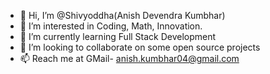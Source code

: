 - 👋 Hi, I’m @Shivyoddha(Anish Devendra Kumbhar)
- 👀 I’m interested in Coding, Math, Innovation.
- 🌱 I’m currently learning Full Stack Development
- 💞️ I’m looking to collaborate on some open source projects
- 📫 Reach me at GMail- anish.kumbhar04@gmail.com 

<!---
Shivyoddha/Shivyoddha is a ✨ special ✨ repository because its `README.md` (this file) appears on your GitHub profile.
You can click the Preview link to take a look at your changes.
--->
